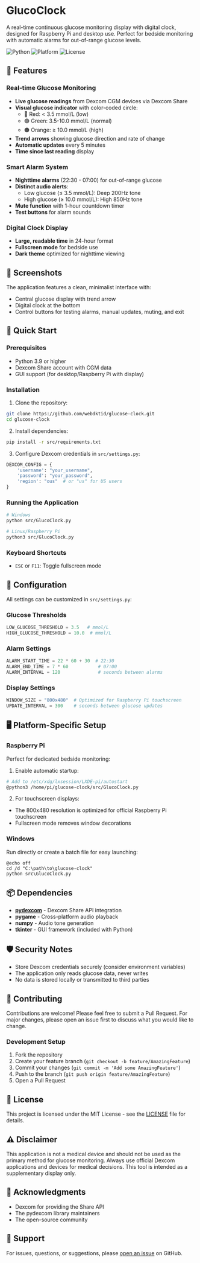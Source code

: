 # GlucoClock

A real-time continuous glucose monitoring display with digital clock, designed for Raspberry Pi and desktop use. Perfect for bedside monitoring with automatic alarms for out-of-range glucose levels.

![Python](https://img.shields.io/badge/python-3.9%2B-blue)
![Platform](https://img.shields.io/badge/platform-Windows%20%7C%20Linux%20%7C%20Raspberry%20Pi-green)
![License](https://img.shields.io/badge/license-MIT-blue)

## 🌟 Features

### Real-time Glucose Monitoring
- **Live glucose readings** from Dexcom CGM devices via Dexcom Share
- **Visual glucose indicator** with color-coded circle:
  - 🔴 Red: < 3.5 mmol/L (low)
  - 🟢 Green: 3.5-10.0 mmol/L (normal)
  - 🟠 Orange: ≥ 10.0 mmol/L (high)
- **Trend arrows** showing glucose direction and rate of change
- **Automatic updates** every 5 minutes
- **Time since last reading** display

### Smart Alarm System
- **Nighttime alarms** (22:30 - 07:00) for out-of-range glucose
- **Distinct audio alerts**:
  - Low glucose (≤ 3.5 mmol/L): Deep 200Hz tone
  - High glucose (≥ 10.0 mmol/L): High 850Hz tone
- **Mute function** with 1-hour countdown timer
- **Test buttons** for alarm sounds

### Digital Clock Display
- **Large, readable time** in 24-hour format
- **Fullscreen mode** for bedside use
- **Dark theme** optimized for nighttime viewing

## 📸 Screenshots

The application features a clean, minimalist interface with:
- Central glucose display with trend arrow
- Digital clock at the bottom
- Control buttons for testing alarms, manual updates, muting, and exit

## 🚀 Quick Start

### Prerequisites

- Python 3.9 or higher
- Dexcom Share account with CGM data
- GUI support (for desktop/Raspberry Pi with display)

### Installation

1. Clone the repository:
```bash
git clone https://github.com/webdktid/glucose-clock.git
cd glucose-clock
```

2. Install dependencies:
```bash
pip install -r src/requirements.txt
```

3. Configure Dexcom credentials in `src/settings.py`:
```python
DEXCOM_CONFIG = {
    'username': "your_username",
    'password': "your_password",
    'region': "ous"  # or "us" for US users
}
```

### Running the Application

```bash
# Windows
python src/GlucoClock.py

# Linux/Raspberry Pi
python3 src/GlucoClock.py
```

### Keyboard Shortcuts
- `ESC` or `F11`: Toggle fullscreen mode

## 🔧 Configuration

All settings can be customized in `src/settings.py`:

### Glucose Thresholds
```python
LOW_GLUCOSE_THRESHOLD = 3.5   # mmol/L
HIGH_GLUCOSE_THRESHOLD = 10.0  # mmol/L
```

### Alarm Settings
```python
ALARM_START_TIME = 22 * 60 + 30  # 22:30
ALARM_END_TIME = 7 * 60           # 07:00
ALARM_INTERVAL = 120              # seconds between alarms
```

### Display Settings
```python
WINDOW_SIZE = "800x480"  # Optimized for Raspberry Pi touchscreen
UPDATE_INTERVAL = 300    # seconds between glucose updates
```

## 🖥️ Platform-Specific Setup

### Raspberry Pi

Perfect for dedicated bedside monitoring:

1. Enable automatic startup:
```bash
# Add to /etc/xdg/lxsession/LXDE-pi/autostart
@python3 /home/pi/glucose-clock/src/GlucoClock.py
```

2. For touchscreen displays:
- The 800x480 resolution is optimized for official Raspberry Pi touchscreen
- Fullscreen mode removes window decorations

### Windows

Run directly or create a batch file for easy launching:
```batch
@echo off
cd /d "C:\path\to\glucose-clock"
python src\GlucoClock.py
```

## 📦 Dependencies

- **[pydexcom](https://github.com/gagebenne/pydexcom)** - Dexcom Share API integration
- **pygame** - Cross-platform audio playback
- **numpy** - Audio tone generation
- **tkinter** - GUI framework (included with Python)

## 🛡️ Security Notes

- Store Dexcom credentials securely (consider environment variables)
- The application only reads glucose data, never writes
- No data is stored locally or transmitted to third parties

## 🤝 Contributing

Contributions are welcome! Please feel free to submit a Pull Request. For major changes, please open an issue first to discuss what you would like to change.

### Development Setup

1. Fork the repository
2. Create your feature branch (`git checkout -b feature/AmazingFeature`)
3. Commit your changes (`git commit -m 'Add some AmazingFeature'`)
4. Push to the branch (`git push origin feature/AmazingFeature`)
5. Open a Pull Request

## 📝 License

This project is licensed under the MIT License - see the [LICENSE](LICENSE) file for details.

## ⚠️ Disclaimer

This application is not a medical device and should not be used as the primary method for glucose monitoring. Always use official Dexcom applications and devices for medical decisions. This tool is intended as a supplementary display only.

## 🙏 Acknowledgments

- Dexcom for providing the Share API
- The pydexcom library maintainers
- The open-source community

## 📧 Support

For issues, questions, or suggestions, please [open an issue](https://github.com/webdktid/glucose-clock/issues) on GitHub.
